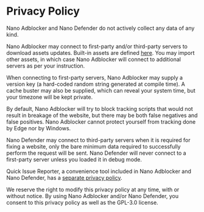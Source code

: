 # Privacy Policy

Nano Adblocker and Nano Defender do not actively collect any data of any kind.

Nano Adblocker may connect to first-party and/or third-party servers to
download assets updates. Built-in assets are defined
[here](https://github.com/NanoAdblocker/NanoCore2/blob/master/src/assets.json).
You may import other assets, in which case Nano Adblocker will connect to
additional servers as per your instruction.

When connecting to first-party servers, Nano Adblocker may supply a version
key (a hard-coded random string generated at compile time). A cache buster
may also be supplied, which can reveal your system time, but your timezone will
be kept private.

By default, Nano Adblocker will try to block tracking scripts that would not
result in breakage of the website, but there may be both false negatives and
false positives. Nano Adblocker cannot protect yourself from tracking done by
Edge nor by Windows.

Nano Defender may connect to third-party servers when it is required for fixing
a website, only the bare minimum data required to successfully perform the
request will be sent. Nano Defender will never connect to a first-party server
unless you loaded it in debug mode.

Quick Issue Reporter, a convenience tool included in Nano Adblocker and Nano
Defender, has a
[separate privacy policy](https://github.com/jspenguin2017/uBlockProtector/blob/master/notes/issue-reporter.md#privacy-policy-for-quick-issue-reporter).

We reserve the right to modify this privacy policy at any time, with or without
notice. By using Nano Adblocker and/or Nano Defender, you consent to this
privacy policy as well as the GPL-3.0 license.
